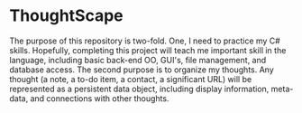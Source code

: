 ThoughtScape
============

The purpose of this repository is two-fold.  One, I need to practice my C# skills.  Hopefully, completing this project will teach me important skill in the language, including basic back-end OO, GUI's, file management, and database access.  The second purpose is to organize my thoughts.  Any thought (a note, a to-do item, a contact, a significant URL) will be represented as a persistent data object, including display information, meta-data, and connections with other thoughts.
